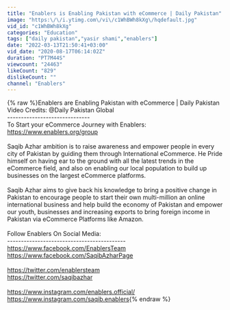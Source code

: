 ```yaml
---
title: "Enablers is Enabling Pakistan with eCommerce | Daily Pakistan"
image: "https:\/\/i.ytimg.com\/vi\/c1WhBWh8kXg\/hqdefault.jpg"
vid_id: "c1WhBWh8kXg"
categories: "Education"
tags: ["daily pakistan","yasir shami","enablers"]
date: "2022-03-13T21:50:41+03:00"
vid_date: "2020-08-17T06:14:02Z"
duration: "PT7M44S"
viewcount: "24463"
likeCount: "829"
dislikeCount: ""
channel: "Enablers"
---
```

{% raw %}Enablers are Enabling Pakistan with eCommerce | Daily Pakistan<br />Video Credits: @Daily Pakistan Global <br />------------------------------<br />To Start your eCommerce Journey with Enablers: <br /><a rel="nofollow" target="blank" href="https://www.enablers.org/group">https://www.enablers.org/group</a><br /> <br />Saqib Azhar ambition is to raise awareness and empower people in every city of Pakistan by guiding them through International eCommerce.  He Pride himself on having ear to the ground with all the latest trends in the eCommerce field, and also on enabling our local population to build up businesses on the largest eCommerce platforms.<br /> <br />Saqib Azhar aims to give back his knowledge to bring a positive change in Pakistan to encourage people to start their own multi-million an online international business and help build the economy of Pakistan and empower our youth, businesses and increasing exports to bring foreign income in Pakistan via eCommerce Platforms like Amazon.<br /> <br />Follow Enablers On Social Media:<br />-------------------------------------------<br /><a rel="nofollow" target="blank" href="https://www.facebook.com/EnablersTeam">https://www.facebook.com/EnablersTeam</a> <br /><a rel="nofollow" target="blank" href="https://www.facebook.com/SaqibAzharPage">https://www.facebook.com/SaqibAzharPage</a> <br /> <br /><a rel="nofollow" target="blank" href="https://twitter.com/enablersteam">https://twitter.com/enablersteam</a><br /><a rel="nofollow" target="blank" href="https://twitter.com/saqibazhar">https://twitter.com/saqibazhar</a><br /> <br /><a rel="nofollow" target="blank" href="https://www.instagram.com/enablers.official/">https://www.instagram.com/enablers.official/</a><br /><a rel="nofollow" target="blank" href="https://www.instagram.com/saqib.enablers">https://www.instagram.com/saqib.enablers</a>{% endraw %}
